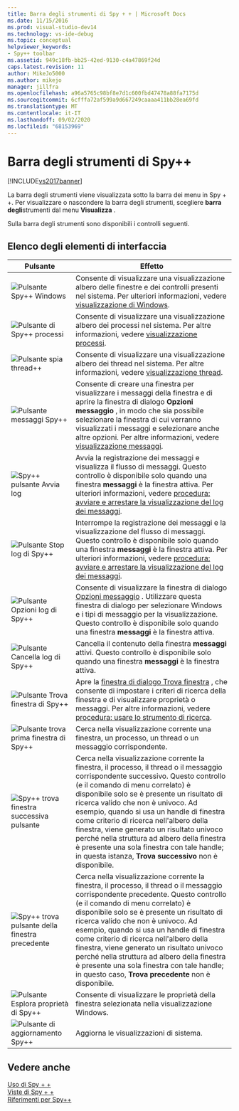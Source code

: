 ```yaml
---
title: Barra degli strumenti di Spy + + | Microsoft Docs
ms.date: 11/15/2016
ms.prod: visual-studio-dev14
ms.technology: vs-ide-debug
ms.topic: conceptual
helpviewer_keywords:
- Spy++ toolbar
ms.assetid: 949c18fb-bb25-42ed-9130-c4a47869f24d
caps.latest.revision: 11
author: MikeJo5000
ms.author: mikejo
manager: jillfra
ms.openlocfilehash: a96a5765c98bf8e7d1c600fbd47478a88fa7175d
ms.sourcegitcommit: 6cfffa72af599a9d667249caaaa411bb28ea69fd
ms.translationtype: MT
ms.contentlocale: it-IT
ms.lasthandoff: 09/02/2020
ms.locfileid: "68153969"
---
```

# <a name="spy-toolbar"></a>Barra degli strumenti di Spy++
[!INCLUDE[vs2017banner](../includes/vs2017banner.md)]

La barra degli strumenti viene visualizzata sotto la barra dei menu in Spy + +. Per visualizzare o nascondere la barra degli strumenti, scegliere **barra degli**strumenti dal menu **Visualizza** .  
  
 Sulla barra degli strumenti sono disponibili i controlli seguenti.  
  
## <a name="uielement-list"></a>Elenco degli elementi di interfaccia  
  
|Pulsante|Effetto|  
|------------|------------|  
|![Pulsante Spy&#43;&#43; Windows](../debugger/media/icon-spy-windows.gif "Icon_Spy + + _Windows")|Consente di visualizzare una visualizzazione albero delle finestre e dei controlli presenti nel sistema. Per ulteriori informazioni, vedere [visualizzazione di Windows](../debugger/windows-view.md).|  
|![Pulsante di Spy&#43;&#43; processi](../debugger/media/icon-spy-processes.gif "Icon_Spy + + _Processes")|Consente di visualizzare una visualizzazione albero dei processi nel sistema. Per altre informazioni, vedere [visualizzazione processi](../debugger/processes-view.md).|  
|![Pulsante spia thread&#43;&#43; ](../debugger/media/icon-spy-threads.gif "Icon_Spy + + _Threads")|Consente di visualizzare una visualizzazione albero dei thread nel sistema. Per altre informazioni, vedere [visualizzazione thread](../debugger/threads-view.md).|  
|![Pulsante messaggi Spy&#43;&#43; ](../debugger/media/icon-spy-messages.gif "Icon_Spy + + _Messages")|Consente di creare una finestra per visualizzare i messaggi della finestra e di aprire la finestra di dialogo **Opzioni messaggio** , in modo che sia possibile selezionare la finestra di cui verranno visualizzati i messaggi e selezionare anche altre opzioni. Per altre informazioni, vedere [visualizzazione messaggi](../debugger/messages-view.md).|  
|![Spy&#43;&#43; pulsante Avvia log](../debugger/media/icon-spy-startlog.gif "Icon_Spy + + _StartLog")|Avvia la registrazione dei messaggi e visualizza il flusso di messaggi. Questo controllo è disponibile solo quando una finestra **messaggi** è la finestra attiva. Per ulteriori informazioni, vedere [procedura: avviare e arrestare la visualizzazione del log dei messaggi](../debugger/how-to-start-and-stop-the-message-log-display.md).|  
|![Pulsante Stop log di Spy&#43;&#43; ](../debugger/media/icon-spy-stoplog.gif "Icon_Spy + + _StopLog")|Interrompe la registrazione dei messaggi e la visualizzazione del flusso di messaggi. Questo controllo è disponibile solo quando una finestra **messaggi** è la finestra attiva. Per ulteriori informazioni, vedere [procedura: avviare e arrestare la visualizzazione del log dei messaggi](../debugger/how-to-start-and-stop-the-message-log-display.md).|  
|![Pulsante Opzioni log di Spy&#43;&#43; ](../debugger/media/icon-spy-logoptions.gif "Icon_Spy + + _LogOptions")|Consente di visualizzare la finestra di dialogo [Opzioni messaggio](../debugger/message-options-dialog-box.md) . Utilizzare questa finestra di dialogo per selezionare Windows e i tipi di messaggio per la visualizzazione. Questo controllo è disponibile solo quando una finestra **messaggi** è la finestra attiva.|  
|![Pulsante Cancella log di Spy&#43;&#43; ](../debugger/media/spy-clearlog.gif "_ClearLog di Spy + +")|Cancella il contenuto della finestra **messaggi** attivi. Questo controllo è disponibile solo quando una finestra **messaggi** è la finestra attiva.|  
|![Pulsante Trova finestra di Spy&#43;&#43; ](../debugger/media/icon-spy-findwindow.gif "Icon_Spy + + _FindWindow")|Apre la [finestra di dialogo Trova finestra](../debugger/find-window-dialog-box.md) , che consente di impostare i criteri di ricerca della finestra e di visualizzare proprietà o messaggi. Per altre informazioni, vedere [procedura: usare lo strumento di ricerca](../debugger/how-to-use-the-finder-tool.md).|  
|![Pulsante trova prima finestra di Spy&#43;&#43; ](../debugger/media/icon-spy-window.gif "Icon_Spy + + _Window")|Cerca nella visualizzazione corrente una finestra, un processo, un thread o un messaggio corrispondente.|  
|![Spy&#43;&#43; trova finestra successiva pulsante](../debugger/media/icon-spy-nextwindow.gif "Icon_Spy + + _NextWindow")|Cerca nella visualizzazione corrente la finestra, il processo, il thread o il messaggio corrispondente successivo. Questo controllo (e il comando di menu correlato) è disponibile solo se è presente un risultato di ricerca valido che non è univoco. Ad esempio, quando si usa un handle di finestra come criterio di ricerca nell'albero della finestra, viene generato un risultato univoco perché nella struttura ad albero della finestra è presente una sola finestra con tale handle; in questa istanza, **Trova successivo** non è disponibile.|  
|![Spy&#43;&#43; trova pulsante della finestra precedente](../debugger/media/icon-spy-prevwindow.gif "Icon_Spy + + _PrevWindow")|Cerca nella visualizzazione corrente la finestra, il processo, il thread o il messaggio corrispondente precedente. Questo controllo (e il comando di menu correlato) è disponibile solo se è presente un risultato di ricerca valido che non è univoco. Ad esempio, quando si usa un handle di finestra come criterio di ricerca nell'albero della finestra, viene generato un risultato univoco perché nella struttura ad albero della finestra è presente una sola finestra con tale handle; in questo caso, **Trova precedente** non è disponibile.|  
|![Pulsante Esplora proprietà di Spy&#43;&#43; ](../debugger/media/icon-spy-propexp.gif "Icon_Spy + + _PropExp")|Consente di visualizzare le proprietà della finestra selezionata nella visualizzazione Windows.|  
|![Pulsante di aggiornamento Spy&#43;&#43; ](../debugger/media/icon-spy-refresh.gif "Icon_Spy + + _Refresh")|Aggiorna le visualizzazioni di sistema.|  
  
## <a name="see-also"></a>Vedere anche  
 [Uso di Spy + +](../debugger/using-spy-increment.md)   
 [Viste di Spy + +](../debugger/spy-increment-views.md)   
 [Riferimenti per Spy++](../debugger/spy-increment-reference.md)

